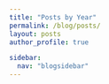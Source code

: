```yaml
---
title: "Posts by Year"
permalink: /blog/posts/
layout: posts
author_profile: true

sidebar:
  nav: "blogsidebar"
---
```

